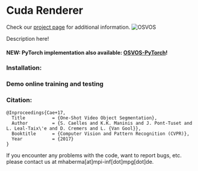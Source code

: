 # Cuda Renderer 
Check our [project page](http://gvv.mpi-inf.mpg.de/) for additional information.
![OSVOS](doc/ims/osvos.png)

Description here!

#### NEW: PyTorch implementation also available: [OSVOS-PyTorch](https://github.com/kmaninis/OSVOS-PyTorch)!

### Installation:

### Demo online training and testing

### Citation:
	@Inproceedings{Cae+17,
	  Title          = {One-Shot Video Object Segmentation},
	  Author         = {S. Caelles and K.K. Maninis and J. Pont-Tuset and L. Leal-Taix\'e and D. Cremers and L. {Van Gool}},
	  Booktitle      = {Computer Vision and Pattern Recognition (CVPR)},
	  Year           = {2017}
	}
If you encounter any problems with the code, want to report bugs, etc. please contact us at mhaberma[at]mpi-inf[dot]mpg[dot]de.
